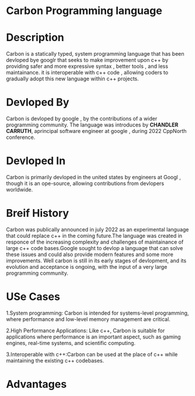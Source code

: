# Carbon Programming language

# Description
Carbon is a statically typed, system programming language that has been devloped bye googlr that seeks to make improvement upon c++ by providing safer and more expressive syntax , better tools , and less maintainance. it is interoperable with c++ code , allowing coders to gradually adopt this new language within c++ projects.

# Devloped By
Carbon is devloped by google , by the contributions of a wider programming community. The language was introduces by <B>CHANDLER CARRUTH</B>, aprincipal software engineer at google , during 2022 CppNorth conference.

# Devloped In
Carbon is primarily devloped in the united states by engineers at Googl , though it is an ope-source, allowing contributions from devlopers worldwide.

# Breif History
Carbon was publically announced in july 2022 as an experimental language that could replace c++ in the coming future.The language was created in responce of the increasing complexity and challenges of maintainance of large c++ code bases.Google sought to devlop a language that can solve these issues and could also provide modern features and some more improvements. Well carbon is still in its early stages of devlopment, and its evolution and acceptance is ongoing, with the input of a very large programming community.

# USe Cases
1.System programming:  Carbon is intended for systems-level programming, where performance and low-level memory management are critical.

2.High Performance Applications: Like c++, Carbon is suitable for applications where performance is an important aspect, such as gaming engines, real-time systems, and scientific computing.

3.Interoperable with c++:Carbon can be used at the place of c++ while maintaining the existing c++ codebases.

# Advantages 










